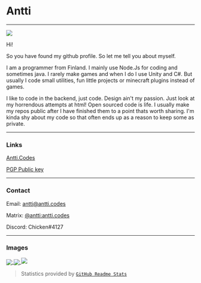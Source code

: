 # Antti
___

<img src="https://komarev.com/ghpvc/?username=chicken&color=ff69b4"/>

Hi!

So you have found my github profile. So let me tell you about myself.

I am a programmer from Finland. I mainly use Node.Js for coding and sometimes java.
I rarely make games and when I do I use Unity and C#. But usually I code small utilities, fun little projects or minecraft plugins instead of games. 

I like to code in the backend, just code. Design ain't my passion.
Just look at my horrendous attempts at html!
Open sourced code is life. I usually make my repos public after I have finished them to a point thats worth sharing.
I'm kinda shy about my code so that often ends up as a reason to keep some as private. 
___

### Links

[Antti.Codes]

[PGP Public key]

___

### Contact

Email: [antti@antti.codes]

Matrix: [@antti:antti.codes]

Discord: Chicken#4127
___
 
### Images

<a href="https://github.com/anuraghazra/github-readme-stats">
  <img align="center" src="https://github-readme-stats.vercel.app/api/?username=Chicken&show_icons=true&custom_title=Github%20Stats&theme=synthwave&count_private=true&hide=issues,contributed" />  
</a>
<a href="https://github.com/anuraghazra/github-readme-stats">
  <img align="center" src="https://github-readme-stats.vercel.app/api/top-langs/?username=Chicken&layout=compact&show_icons=true&custom_title=Top%20Languages&theme=synthwave&count_private=true&langs_count=4" />  
</a>
<a href="https://github.com/anuraghazra/github-readme-stats">
  <img src="https://github-readme-stats.vercel.app/api/wakatime?username=Chicken&theme=synthwave&layout=compact" />  
</a>

> Statistics provided by [`GitHub Readme Stats`]

[Antti.Codes]:           https://antti.codes
[PGP Public key]:        https://antti.codes/media/antti.asc
[antti@antti.codes]:     mailto:antti@antti.codes
[@antti:antti.codes]:    https://matrix.to/#/@antti:antti.codes
[`GitHub Readme Stats`]: https://github.com/anuraghazra/github-readme-stats
